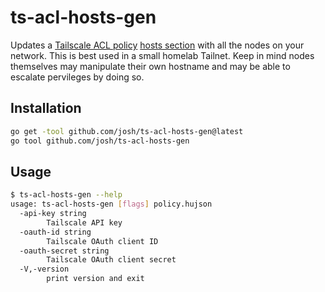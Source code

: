 # ts-acl-hosts-gen

Updates a [Tailscale ACL policy](https://tailscale.com/kb/1018/acls) [hosts section](https://tailscale.com/kb/1337/acl-syntax#hosts) with all the nodes on your network. This is best used in a small homelab Tailnet. Keep in mind nodes themselves may manipulate their own hostname and may be able to escalate pervileges by doing so.

## Installation

```sh
go get -tool github.com/josh/ts-acl-hosts-gen@latest
go tool github.com/josh/ts-acl-hosts-gen
```

## Usage

```sh
$ ts-acl-hosts-gen --help
usage: ts-acl-hosts-gen [flags] policy.hujson
  -api-key string
        Tailscale API key
  -oauth-id string
        Tailscale OAuth client ID
  -oauth-secret string
        Tailscale OAuth client secret
  -V,-version
        print version and exit
```
